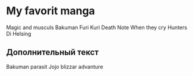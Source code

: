 # My favorit  manga 

Magic and musculs 
Bakuman 
Furi Kuri
Death Note
When they cry 
Hunters Di
Helsing 
## Дополнительный текст 
Bakuman
parasit
Jojo blizzar advanture